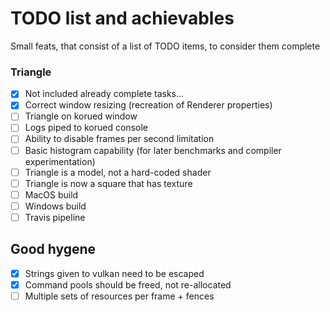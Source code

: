 # TODO list and achievables

Small feats, that consist of a list of TODO items, to consider them complete

### Triangle

- [x] Not included already complete tasks...
- [x] Correct window resizing (recreation of Renderer properties)
- [ ] Triangle on korued window
- [ ] Logs piped to korued console
- [ ] Ability to disable frames per second limitation
- [ ] Basic histogram capability (for later benchmarks and compiler experimentation)
- [ ] Triangle is a model, not a hard-coded shader
- [ ] Triangle is now a square that has texture
- [ ] MacOS build
- [ ] Windows build
- [ ] Travis pipeline

## Good hygene

- [x] Strings given to vulkan need to be escaped
- [x] Command pools should be freed, not re-allocated
- [ ] Multiple sets of resources per frame + fences